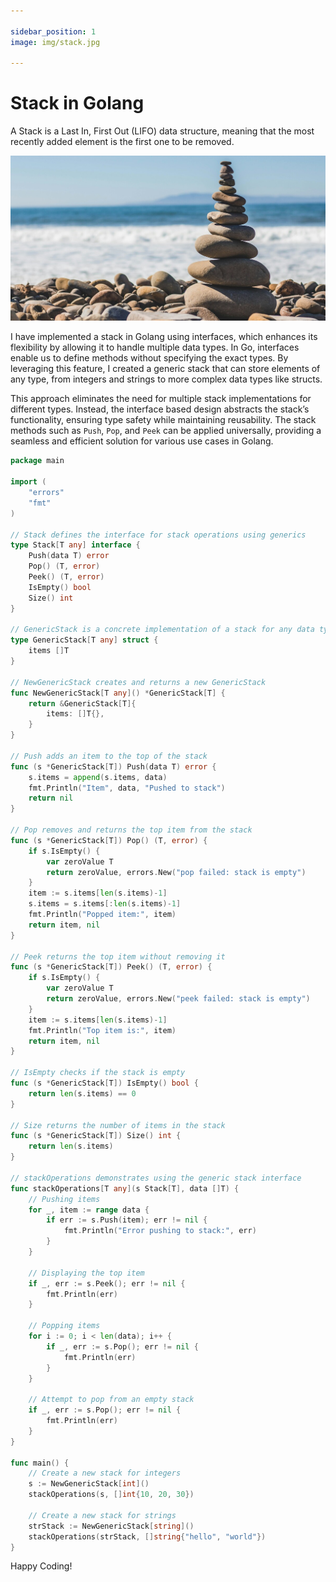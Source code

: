 ```yaml
---

sidebar_position: 1
image: img/stack.jpg

---
```


# Stack in Golang

A Stack is a Last In, First Out (LIFO) data structure, meaning that the most recently added element is the first one to be removed.

![Stack](img/stack.jpg)

I have implemented a stack in Golang using interfaces, which enhances its flexibility by allowing it to handle multiple data types. In Go, interfaces enable us to define methods without specifying the exact types. By leveraging this feature, I created a generic stack that can store elements of any type, from integers and strings to more complex data types like structs.

This approach eliminates the need for multiple stack implementations for different types. Instead, the interface based design abstracts the stack’s functionality, ensuring type safety while maintaining reusability. The stack methods such as `Push`, `Pop`, and `Peek` can be applied universally, providing a seamless and efficient solution for various use cases in Golang.

```go
package main

import (
    "errors"
    "fmt"
)

// Stack defines the interface for stack operations using generics
type Stack[T any] interface {
    Push(data T) error
    Pop() (T, error)
    Peek() (T, error)
    IsEmpty() bool
    Size() int
}

// GenericStack is a concrete implementation of a stack for any data type
type GenericStack[T any] struct {
    items []T
}

// NewGenericStack creates and returns a new GenericStack
func NewGenericStack[T any]() *GenericStack[T] {
    return &GenericStack[T]{
        items: []T{},
    }
}

// Push adds an item to the top of the stack
func (s *GenericStack[T]) Push(data T) error {
    s.items = append(s.items, data)
    fmt.Println("Item", data, "Pushed to stack")
    return nil
}

// Pop removes and returns the top item from the stack
func (s *GenericStack[T]) Pop() (T, error) {
    if s.IsEmpty() {
        var zeroValue T
        return zeroValue, errors.New("pop failed: stack is empty")
    }
    item := s.items[len(s.items)-1]
    s.items = s.items[:len(s.items)-1]
    fmt.Println("Popped item:", item)
    return item, nil
}

// Peek returns the top item without removing it
func (s *GenericStack[T]) Peek() (T, error) {
    if s.IsEmpty() {
        var zeroValue T
        return zeroValue, errors.New("peek failed: stack is empty")
    }
    item := s.items[len(s.items)-1]
    fmt.Println("Top item is:", item)
    return item, nil
}

// IsEmpty checks if the stack is empty
func (s *GenericStack[T]) IsEmpty() bool {
    return len(s.items) == 0
}

// Size returns the number of items in the stack
func (s *GenericStack[T]) Size() int {
    return len(s.items)
}

// stackOperations demonstrates using the generic stack interface
func stackOperations[T any](s Stack[T], data []T) {
    // Pushing items
    for _, item := range data {
        if err := s.Push(item); err != nil {
            fmt.Println("Error pushing to stack:", err)
        }
    }

    // Displaying the top item
    if _, err := s.Peek(); err != nil {
        fmt.Println(err)
    }

    // Popping items
    for i := 0; i < len(data); i++ {
        if _, err := s.Pop(); err != nil {
            fmt.Println(err)
        }
    }

    // Attempt to pop from an empty stack
    if _, err := s.Pop(); err != nil {
        fmt.Println(err)
    }
}

func main() {
    // Create a new stack for integers
    s := NewGenericStack[int]()
    stackOperations(s, []int{10, 20, 30})

    // Create a new stack for strings
    strStack := NewGenericStack[string]()
    stackOperations(strStack, []string{"hello", "world"})
}


```

Happy Coding!

